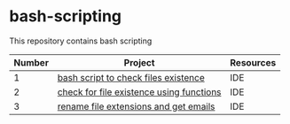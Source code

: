 # bash-scripting
This repository contains bash scripting


Number | Project      | Resources
------ | ------------- |-------------------------------
1 | [bash script to check files existence](https://github.com/Frankpromise/bash-scripting/tree/master) | IDE
2 | [check for file existence using functions](https://github.com/Frankpromise/bash-scripting/blob/master/function.sh) | IDE
3 | [rename file extensions and get emails](https://github.com/Frankpromise/bash-scripting/tree/master/rename-and-addressbook) | IDE

